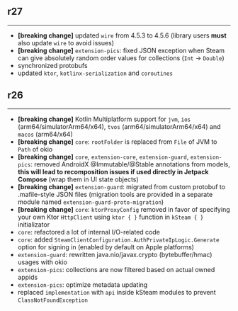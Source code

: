 ## r27

---

- **[breaking change]** updated `wire` from 4.5.3 to 4.5.6 (library users **must** also update `wire` to avoid issues)
- **[breaking change]** `extension-pics`: fixed JSON exception when Steam can give absolutely random order values for collections (`Int` -> `Double`)
- synchronized protobufs
- updated `ktor`, `kotlinx-serialization` and `coroutines`

## r26

---

- **[breaking change]** Kotlin Multiplatform support for `jvm`, `ios` (arm64/simulatorArm64/x64), `tvos` (arm64/simulatorArm64/x64) and `macos` (arm64/x64)
- **[breaking change]** `core`: `rootFolder` is replaced from `File` of JVM to `Path` of okio
- **[breaking change]** `core`, `extension-core`, `extension-guard`, `extension-pics`: removed AndroidX @Immutable/@Stable annotations from models, **this will lead to recomposition issues if used directly in Jetpack Compose** (wrap them in UI state objects)
- **[breaking change]** `extension-guard`: migrated from custom protobuf to .mafile-style JSON files (migration tools are provided in a separate module named `extension-guard-proto-migration`)
- **[breaking change]** `core`: `ktorProxyConfig` removed in favor of specifying your own Ktor `HttpClient` using `ktor { }` function in `kSteam { }` initializator
- `core`: refactored a lot of internal I/O-related code
- `core`: added `SteamClientConfiguration.AuthPrivateIpLogic.Generate` option for signing in (enabled by default on Apple platforms)
- `extension-guard`: rewritten java.nio/javax.crypto (bytebuffer/hmac) usages with okio
- `extension-pics`: collections are now filtered based on actual owned appids
- `extension-pics`: optimize metadata updating
- replaced `implementation` with `api` inside kSteam modules to prevent `ClassNotFoundException`